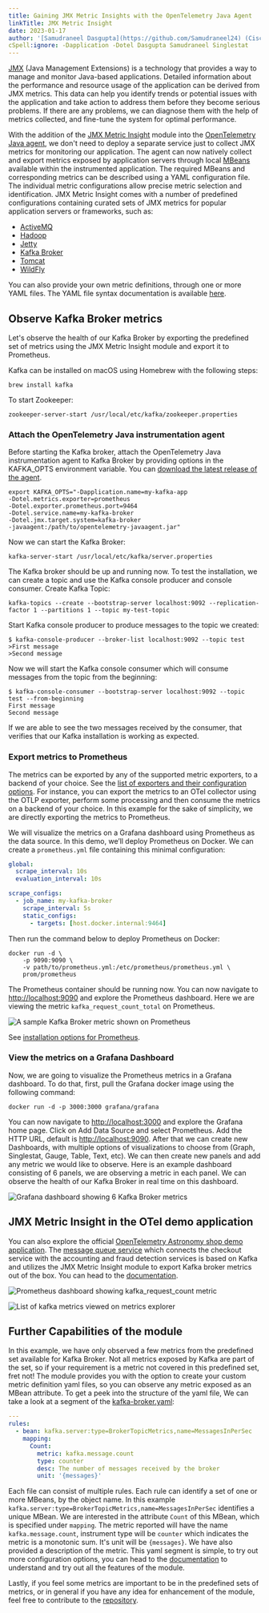 ```yaml
---
title: Gaining JMX Metric Insights with the OpenTelemetry Java Agent
linkTitle: JMX Metric Insight
date: 2023-01-17
author: '[Samudraneel Dasgupta](https://github.com/Samudraneel24) (Cisco)'
cSpell:ignore: -Dapplication -Dotel Dasgupta Samudraneel Singlestat
---
```


[JMX](https://www.oracle.com/technical-resources/articles/javase/jmx.html) (Java
Management Extensions) is a technology that provides a way to manage and monitor
Java-based applications. Detailed information about the performance and resource
usage of the application can be derived from JMX metrics. This data can help you
identify trends or potential issues with the application and take action to
address them before they become serious problems. If there are any problems, we
can diagnose them with the help of metrics collected, and fine-tune the system
for optimal performance.

With the addition of the
[JMX Metric Insight](https://github.com/open-telemetry/opentelemetry-java-instrumentation/tree/main/instrumentation/jmx-metrics)
module into the
[OpenTelemetry Java agent](https://github.com/open-telemetry/opentelemetry-java-instrumentation),
we don't need to deploy a separate service just to collect JMX metrics for
monitoring our application. The agent can now natively collect and export
metrics exposed by application servers through local
[MBeans](https://docs.oracle.com/javase/tutorial/jmx/mbeans/index.html)
available within the instrumented application. The required MBeans and
corresponding metrics can be described using a YAML configuration file. The
individual metric configurations allow precise metric selection and
identification. JMX Metric Insight comes with a number of predefined
configurations containing curated sets of JMX metrics for popular application
servers or frameworks, such as:

- [ActiveMQ](https://github.com/open-telemetry/opentelemetry-java-instrumentation/blob/main/instrumentation/jmx-metrics/javaagent/activemq.md)
- [Hadoop](https://github.com/open-telemetry/opentelemetry-java-instrumentation/blob/main/instrumentation/jmx-metrics/javaagent/hadoop.md)
- [Jetty](https://github.com/open-telemetry/opentelemetry-java-instrumentation/blob/main/instrumentation/jmx-metrics/javaagent/jetty.md)
- [Kafka Broker](https://github.com/open-telemetry/opentelemetry-java-instrumentation/blob/main/instrumentation/jmx-metrics/javaagent/kafka-broker.md)
- [Tomcat](https://github.com/open-telemetry/opentelemetry-java-instrumentation/blob/main/instrumentation/jmx-metrics/javaagent/tomcat.md)
- [WildFly](https://github.com/open-telemetry/opentelemetry-java-instrumentation/blob/main/instrumentation/jmx-metrics/javaagent/wildfly.md)

You can also provide your own metric definitions, through one or more YAML
files. The YAML file syntax documentation is available
[here](https://github.com/open-telemetry/opentelemetry-java-instrumentation/tree/main/instrumentation/jmx-metrics/javaagent#configuration-files).

## Observe Kafka Broker metrics

Let's observe the health of our Kafka Broker by exporting the predefined set of
metrics using the JMX Metric Insight module and export it to Prometheus.

Kafka can be installed on macOS using Homebrew with the following steps:

```shell
brew install kafka
```

To start Zookeeper:

```shell
zookeeper-server-start /usr/local/etc/kafka/zookeeper.properties
```

### Attach the OpenTelemetry Java instrumentation agent

Before starting the Kafka broker, attach the OpenTelemetry Java instrumentation
agent to Kafka Broker by providing options in the KAFKA_OPTS environment
variable. You can
[download the latest release of the agent](https://github.com/open-telemetry/opentelemetry-java-instrumentation/releases).

```shell
export KAFKA_OPTS="-Dapplication.name=my-kafka-app
-Dotel.metrics.exporter=prometheus
-Dotel.exporter.prometheus.port=9464
-Dotel.service.name=my-kafka-broker
-Dotel.jmx.target.system=kafka-broker
-javaagent:/path/to/opentelemetry-javaagent.jar"
```

Now we can start the Kafka Broker:

```shell
kafka-server-start /usr/local/etc/kafka/server.properties
```

The Kafka broker should be up and running now. To test the installation, we can
create a topic and use the Kafka console producer and console consumer. Create
Kafka Topic:

```shell
kafka-topics --create --bootstrap-server localhost:9092 --replication-factor 1 --partitions 1 --topic my-test-topic
```

Start Kafka console producer to produce messages to the topic we created:

```console
$ kafka-console-producer --broker-list localhost:9092 --topic test
>First message
>Second message
```

Now we will start the Kafka console consumer which will consume messages from
the topic from the beginning:

```console
$ kafka-console-consumer --bootstrap-server localhost:9092 --topic test --from-beginning
First message
Second message
```

If we are able to see the two messages received by the consumer, that verifies
that our Kafka installation is working as expected.

### Export metrics to Prometheus

The metrics can be exported by any of the supported metric exporters, to a
backend of your choice. See the
[list of exporters and their configuration options](/docs/languages/java/configuration/#properties-exporters).
For instance, you can export the metrics to an OTel collector using the OTLP
exporter, perform some processing and then consume the metrics on a backend of
your choice. In this example for the sake of simplicity, we are directly
exporting the metrics to Prometheus.

We will visualize the metrics on a Grafana dashboard using Prometheus as the
data source. In this demo, we’ll deploy Prometheus on Docker. We can create a
`prometheus.yml` file containing this minimal configuration:

```yaml
global:
  scrape_interval: 10s
  evaluation_interval: 10s

scrape_configs:
  - job_name: my-kafka-broker
    scrape_interval: 5s
    static_configs:
      - targets: [host.docker.internal:9464]
```

Then run the command below to deploy Prometheus on Docker:

```shell
docker run -d \
    -p 9090:9090 \
    -v path/to/prometheus.yml:/etc/prometheus/prometheus.yml \
    prom/prometheus
```

The Prometheus container should be running now. You can now navigate to
<http://localhost:9090> and explore the Prometheus dashboard. Here we are
viewing the metric `kafka_request_count_total` on Prometheus.

![A sample Kafka Broker metric shown on Prometheus](prometheus.png)

See
[installation options for Prometheus](https://prometheus.io/docs/prometheus/latest/installation/).

### View the metrics on a Grafana Dashboard

Now, we are going to visualize the Prometheus metrics in a Grafana dashboard. To
do that, first, pull the Grafana docker image using the following command:

```shell
docker run -d -p 3000:3000 grafana/grafana
```

You can now navigate to <http://localhost:3000> and explore the Grafana home
page. Click on Add Data Source and select Prometheus. Add the HTTP URL, default
is <http://localhost:9090>. After that we can create new Dashboards, with
multiple options of visualizations to choose from (Graph, Singlestat, Gauge,
Table, Text, etc). We can then create new panels and add any metric we would
like to observe. Here is an example dashboard consisting of 6 panels, we are
observing a metric in each panel. We can observe the health of our Kafka Broker
in real time on this dashboard.

![Grafana dashboard showing 6 Kafka Broker metrics](grafana.png)

## JMX Metric Insight in the OTel demo application

You can also explore the official
[OpenTelemetry Astronomy shop demo application](https://github.com/open-telemetry/opentelemetry-demo).
The
[message queue service](https://github.com/open-telemetry/opentelemetry-demo/tree/main/src/kafka)
which connects the checkout service with the accounting and fraud detection
services is based on Kafka and utilizes the JMX Metric Insight module to export
Kafka broker metrics out of the box. You can head to the
[documentation](/docs/demo/services/kafka/).

![Prometheus dashboard showing kafka_request_count metric](kafka-request-count-dashboard.png)

![List of kafka metrics viewed on metrics explorer](metrics-explorer.png)

## Further Capabilities of the module

In this example, we have only observed a few metrics from the predefined set
available for Kafka Broker. Not all metrics exposed by Kafka are part of the
set, so if your requirement is a metric not covered in this predefined set, fret
not! The module provides you with the option to create your custom metric
definition yaml files, so you can observe any metric exposed as an MBean
attribute. To get a peek into the structure of the yaml file, We can take a look
at a segment of the
[kafka-broker.yaml](https://github.com/open-telemetry/opentelemetry-java-instrumentation/blob/main/instrumentation/jmx-metrics/javaagent/src/main/resources/jmx/rules/kafka-broker.yaml):

```yaml
---
rules:
  - bean: kafka.server:type=BrokerTopicMetrics,name=MessagesInPerSec
    mapping:
      Count:
        metric: kafka.message.count
        type: counter
        desc: The number of messages received by the broker
        unit: '{messages}'
```

Each file can consist of multiple rules. Each rule can identify a set of one or
more MBeans, by the object name. In this example
`kafka.server:type=BrokerTopicMetrics,name=MessagesInPerSec` identifies a unique
MBean. We are interested in the attribute `Count` of this MBean, which is
specified under `mapping`. The metric reported will have the name
`kafka.message.count`, instrument type will be `counter` which indicates the
metric is a monotonic sum. It's unit will be `{messages}`. We have also provided
a description of the metric. This yaml segment is simple, to try out more
configuration options, you can head to the
[documentation](https://github.com/open-telemetry/opentelemetry-java-instrumentation/blob/main/instrumentation/jmx-metrics/javaagent/README.md)
to understand and try out all the features of the module.

Lastly, if you feel some metrics are important to be in the predefined sets of
metrics, or in general if you have any idea for enhancement of the module, feel
free to contribute to the
[repository](https://github.com/open-telemetry/opentelemetry-java-instrumentation).
